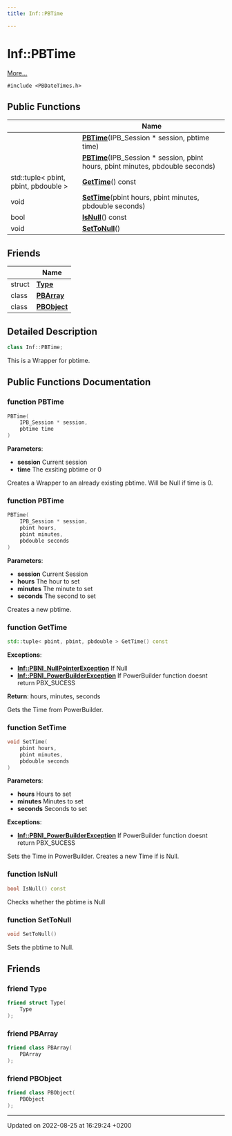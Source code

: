 ```yaml
---
title: Inf::PBTime

---
```


# Inf::PBTime



 [More...](#detailed-description)


`#include <PBDateTimes.h>`

## Public Functions

|                | Name           |
| -------------- | -------------- |
| | **[PBTime](/doxygen/Classes/class_inf_1_1_p_b_time/#function-pbtime)**(IPB_Session * session, pbtime time) |
| | **[PBTime](/doxygen/Classes/class_inf_1_1_p_b_time/#function-pbtime)**(IPB_Session * session, pbint hours, pbint minutes, pbdouble seconds) |
| std::tuple< pbint, pbint, pbdouble > | **[GetTime](/doxygen/Classes/class_inf_1_1_p_b_time/#function-gettime)**() const |
| void | **[SetTime](/doxygen/Classes/class_inf_1_1_p_b_time/#function-settime)**(pbint hours, pbint minutes, pbdouble seconds) |
| bool | **[IsNull](/doxygen/Classes/class_inf_1_1_p_b_time/#function-isnull)**() const |
| void | **[SetToNull](/doxygen/Classes/class_inf_1_1_p_b_time/#function-settonull)**() |

## Friends

|                | Name           |
| -------------- | -------------- |
| struct | **[Type](/doxygen/Classes/class_inf_1_1_p_b_time/#friend-type)**  |
| class | **[PBArray](/doxygen/Classes/class_inf_1_1_p_b_time/#friend-pbarray)**  |
| class | **[PBObject](/doxygen/Classes/class_inf_1_1_p_b_time/#friend-pbobject)**  |

## Detailed Description

```cpp
class Inf::PBTime;
```


This is a Wrapper for pbtime. 

## Public Functions Documentation

### function PBTime

```cpp
PBTime(
    IPB_Session * session,
    pbtime time
)
```


**Parameters**: 

  * **session** Current session 
  * **time** The exsiting pbtime or 0 


Creates a Wrapper to an already existing pbtime. Will be Null if time is 0.


### function PBTime

```cpp
PBTime(
    IPB_Session * session,
    pbint hours,
    pbint minutes,
    pbdouble seconds
)
```


**Parameters**: 

  * **session** Current Session 
  * **hours** The hour to set 
  * **minutes** The minute to set 
  * **seconds** The second to set 


Creates a new pbtime.


### function GetTime

```cpp
std::tuple< pbint, pbint, pbdouble > GetTime() const
```


**Exceptions**: 

  * **[Inf::PBNI_NullPointerException](/doxygen/Classes/class_inf_1_1_p_b_n_i___null_pointer_exception/)** If Null 
  * **[Inf::PBNI_PowerBuilderException](/doxygen/Classes/class_inf_1_1_p_b_n_i___power_builder_exception/)** If PowerBuilder function doesnt return PBX_SUCESS 


**Return**: hours, minutes, seconds

Gets the Time from PowerBuilder.


### function SetTime

```cpp
void SetTime(
    pbint hours,
    pbint minutes,
    pbdouble seconds
)
```


**Parameters**: 

  * **hours** Hours to set 
  * **minutes** Minutes to set 
  * **seconds** Seconds to set


**Exceptions**: 

  * **[Inf::PBNI_PowerBuilderException](/doxygen/Classes/class_inf_1_1_p_b_n_i___power_builder_exception/)** If PowerBuilder function doesnt return PBX_SUCESS 


Sets the Time in PowerBuilder. Creates a new Time if is Null.


### function IsNull

```cpp
bool IsNull() const
```


Checks whether the pbtime is Null 


### function SetToNull

```cpp
void SetToNull()
```


Sets the pbtime to Null. 


## Friends

### friend Type

```cpp
friend struct Type(
    Type 
);
```


### friend PBArray

```cpp
friend class PBArray(
    PBArray 
);
```


### friend PBObject

```cpp
friend class PBObject(
    PBObject 
);
```


-------------------------------

Updated on 2022-08-25 at 16:29:24 +0200